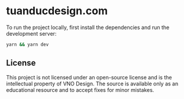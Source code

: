 # tuanducdesign.com

To run the project locally, first install the dependencies and run the development server:

```bash
yarn && yarn dev
```

## License

This project is not licensed under an open-source license and is the intellectual property of VNO Design. The source is available only as an educational resource and to accept fixes for minor mistakes.
